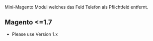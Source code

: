 Mini-Magento Modul welches das Feld Telefon als Pflichtfeld entfernt.

## Magento <=1.7
- Please use Version 1.x

